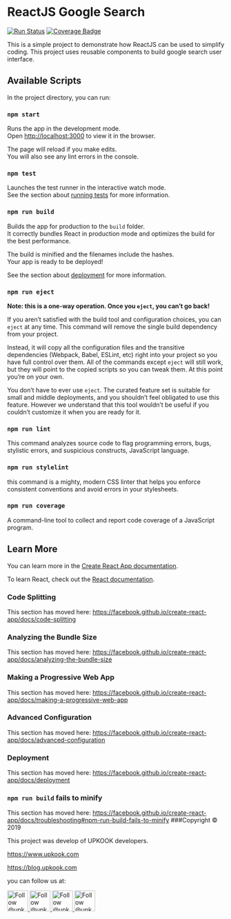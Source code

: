 # ReactJS Google Search

[![Run Status](https://api.shippable.com/projects/5d9c3c8a09ee2a00069efbae/badge?branch=master)]()
[![Coverage Badge](https://api.shippable.com/projects/5d9c3c8a09ee2a00069efbae/coverageBadge?branch=master)]()

This is a simple project to demonstrate how ReactJS can be used to simplify coding.
This project uses reusable components to build google search user interface.

## Available Scripts

In the project directory, you can run:

### `npm start`

Runs the app in the development mode.<br />
Open [http://localhost:3000](http://localhost:3000) to view it in the browser.

The page will reload if you make edits.<br />
You will also see any lint errors in the console.

### `npm test`

Launches the test runner in the interactive watch mode.<br />
See the section about [running tests](https://facebook.github.io/create-react-app/docs/running-tests) for more information.

### `npm run build`

Builds the app for production to the `build` folder.<br />
It correctly bundles React in production mode and optimizes the build for the best performance.

The build is minified and the filenames include the hashes.<br />
Your app is ready to be deployed!

See the section about [deployment](https://facebook.github.io/create-react-app/docs/deployment) for more information.

### `npm run eject`

**Note: this is a one-way operation. Once you `eject`, you can’t go back!**

If you aren’t satisfied with the build tool and configuration choices, you can `eject` at any time. This command will remove the single build dependency from your project.

Instead, it will copy all the configuration files and the transitive dependencies (Webpack, Babel, ESLint, etc) right into your project so you have full control over them. All of the commands except `eject` will still work, but they will point to the copied scripts so you can tweak them. At this point you’re on your own.

You don’t have to ever use `eject`. The curated feature set is suitable for small and middle deployments, and you shouldn’t feel obligated to use this feature. However we understand that this tool wouldn’t be useful if you couldn’t customize it when you are ready for it.

### `npm run lint`

This command analyzes source code to flag programming errors, bugs, stylistic errors, and suspicious constructs, JavaScript language.

### `npm run stylelint`
this command is a mighty, modern CSS linter that helps you enforce consistent conventions and avoid errors in your stylesheets.

### `npm run coverage`
A command-line tool to collect and report code coverage of a JavaScript program.

## Learn More

You can learn more in the [Create React App documentation](https://facebook.github.io/create-react-app/docs/getting-started).

To learn React, check out the [React documentation](https://reactjs.org/).

### Code Splitting

This section has moved here: https://facebook.github.io/create-react-app/docs/code-splitting

### Analyzing the Bundle Size

This section has moved here: https://facebook.github.io/create-react-app/docs/analyzing-the-bundle-size

### Making a Progressive Web App

This section has moved here: https://facebook.github.io/create-react-app/docs/making-a-progressive-web-app

### Advanced Configuration

This section has moved here: https://facebook.github.io/create-react-app/docs/advanced-configuration

### Deployment

This section has moved here: https://facebook.github.io/create-react-app/docs/deployment

### `npm run build` fails to minify

This section has moved here: https://facebook.github.io/create-react-app/docs/troubleshooting#npm-run-build-fails-to-minify
###Copyright
&copy; 2019

This project was develop of UPKOOK developers.

https://www.upkook.com

https://blog.upkook.com

you can follow us at:
<p>
 <a href="https://www.upkook.com">
      <img src="https://m1.upkook.com/sites/MQ/www.upkook.com.png" width="48" alt="Follow @upkook" />
  </a>
  
  <a href="https://t.me/reactkook">
      <img src="https://bs7.upkook.com/site/images/social/telegram.svg" width="48" alt="Follow @upkook" />
    </a>

  <a href="https://www.linkedin.com/showcase/upkook-tech/">
      <img src="https://bs7.upkook.com/site/images/social/linkedin.svg" width="48" alt="Follow @upkook" />
  </a>
  
  <a href="https://twitter.com/upkookcom">
        <img src="https://bs7.upkook.com/site/images/social/twitter.svg" width="48" alt="Follow @upkook" />
    </a>
</p>
